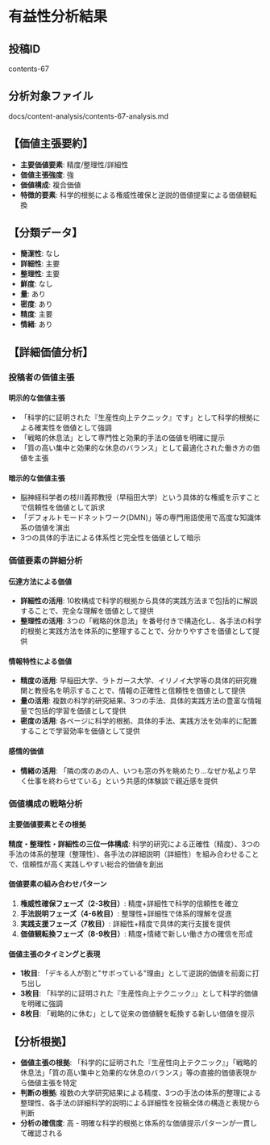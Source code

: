 # 有益性分析結果

## 投稿ID
contents-67

## 分析対象ファイル
docs/content-analysis/contents-67-analysis.md

## 【価値主張要約】
- **主要価値要素**: 精度/整理性/詳細性
- **価値主張強度**: 強
- **価値構成**: 複合価値
- **特徴的要素**: 科学的根拠による権威性確保と逆説的価値提案による価値観転換

## 【分類データ】
- **簡潔性**: なし
- **詳細性**: 主要
- **整理性**: 主要
- **鮮度**: なし
- **量**: あり
- **密度**: あり
- **精度**: 主要
- **情緒**: あり

## 【詳細価値分析】

### 投稿者の価値主張

#### 明示的な価値主張
- 「科学的に証明された『生産性向上テクニック』です」として科学的根拠による確実性を価値として強調
- 「戦略的休息法」として専門性と効果的手法の価値を明確に提示
- 「質の高い集中と効果的な休息のバランス」として最適化された働き方の価値を主張

#### 暗示的な価値主張
- 脳神経科学者の枝川義邦教授（早稲田大学）という具体的な権威を示すことで信頼性を価値として訴求
- 「デフォルトモードネットワーク(DMN)」等の専門用語使用で高度な知識体系の価値を演出
- 3つの具体的手法による体系性と完全性を価値として暗示

### 価値要素の詳細分析

#### 伝達方法による価値
- **詳細性の活用**: 10枚構成で科学的根拠から具体的実践方法まで包括的に解説することで、完全な理解を価値として提供
- **整理性の活用**: 3つの「戦略的休息法」を番号付きで構造化し、各手法の科学的根拠と実践方法を体系的に整理することで、分かりやすさを価値として提供

#### 情報特性による価値
- **精度の活用**: 早稲田大学、ラトガース大学、イリノイ大学等の具体的研究機関と教授名を明示することで、情報の正確性と信頼性を価値として提供
- **量の活用**: 複数の科学的研究結果、3つの手法、具体的実践方法の豊富な情報量で包括的学習を価値として提供
- **密度の活用**: 各ページに科学的根拠、具体的手法、実践方法を効率的に配置することで学習効率を価値として提供

#### 感情的価値
- **情緒の活用**: 「隣の席のあの人、いつも窓の外を眺めたり...なぜか私より早く仕事を終わらせている」という共感的体験談で親近感を提供

### 価値構成の戦略分析

#### 主要価値要素とその根拠
**精度・整理性・詳細性の三位一体構成**: 科学的研究による正確性（精度）、3つの手法の体系的整理（整理性）、各手法の詳細説明（詳細性）を組み合わせることで、信頼性が高く実践しやすい総合的価値を創出

#### 価値要素の組み合わせパターン
1. **権威性確保フェーズ（2-3枚目）**: 精度+詳細性で科学的信頼性を確立
2. **手法説明フェーズ（4-6枚目）**: 整理性+詳細性で体系的理解を促進
3. **実践支援フェーズ（7枚目）**: 詳細性+精度で具体的実行支援を提供
4. **価値観転換フェーズ（8-9枚目）**: 精度+情緒で新しい働き方の確信を形成

#### 価値主張のタイミングと表現
- **1枚目**: 「デキる人が割と"サボっている"理由」として逆説的価値を前面に打ち出し
- **3枚目**: 「科学的に証明された『生産性向上テクニック』」として科学的価値を明確に強調
- **8枚目**: 「戦略的に休む」として従来の価値観を転換する新しい価値を提示

## 【分析根拠】
- **価値主張の根拠**: 「科学的に証明された『生産性向上テクニック』」「戦略的休息法」「質の高い集中と効果的な休息のバランス」等の直接的価値表現から価値主張を特定
- **判断の根拠**: 複数の大学研究結果による精度、3つの手法の体系的整理による整理性、各手法の詳細科学的説明による詳細性を投稿全体の構造と表現から判断
- **分析の確信度**: 高 - 明確な科学的根拠と体系的な価値提示パターンが一貫して確認される